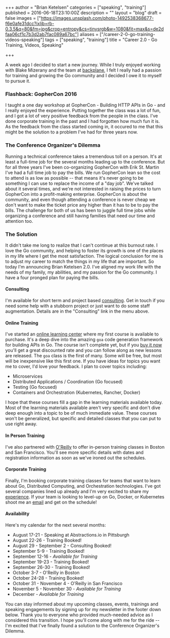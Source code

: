 +++
author = "Brian Ketelsen"
categories = ["speaking", "training"]
published = 2016-06-18T23:10:00Z
description = ""
layout = "blog"
draft = false
images = ["https://images.unsplash.com/photo-1492538368677-f6e0afe31dcc?ixlib=rb-0.3.5&q=80&fm=jpg&crop=entropy&cs=tinysrgb&w=1080&fit=max&s=de2dfaa06cf1c7b3d2ab7fac089a67bc"]
aliases = ["/career-2-0-go-training-videos-speaking"]
tags = ["speaking", "training"]
title = "Career 2.0 - Go Training, Videos, Speaking"

+++

A week ago I decided to start a new journey.  While I truly enjoyed working with Blake Mizerany and the team at [backplane](http://backplane.io), I felt I really had a passion for training and growing the Go community and I decided I owe it to myself to pursue it.
<!--more-->
### Flashback: GopherCon 2016
I taught a one day workshop at GopherCon - Building HTTP APIs in Go - and I really enjoyed the experience.  Putting together the class was a lot of fun, and I got a lot of very positive feedback from the people in the class.  I've done corporate training in the past and I had forgotten how much fun it is.  As the feedback from the class started coming in, it occured to me that this might be the solution to a problem I've had for three years now.

### The Conference Organizer's Dilemma
Running a technical conference takes a tremendous toll on a person.  It's at least a full-time job for the several months leading up to the conference.  But for all three years I've been co-organizing GopherCon with Erik St. Martin I've had a full time job to pay the bills.  We run GopherCon lean so the cost to attend is as low as possible -- that means it's never going to be something I can use to replace the income of a "day job".  We've talked about it several times, and we're not interested in raising the prices to turn GopherCon into a profit-making enterprise.  GopherCon is about the community, and even though attending a conference is never cheap we don't want to make the ticket price any higher than it has to be to pay the bills.  The challenge for both of us has been to juggle full time jobs while organizing a conference and still having families that need our time and attention too.

### The Solution
It didn't take me long to realize that I can't continue at this burnout rate. I love the Go community, and helping to foster its growth is one of the places in my life where I get the most satisfaction.  The logical conclusion for me is to adjust my career to match the things in my life that are important.  So today I'm announcing Brian Ketelsen 2.0.  I've aligned my work life with the needs of my family, my abilities, and my passion for the Go community.  I have a four pronged plan for paying the bills.

#### Consulting
I'm available for short term and project based [consulting](https://brianketelsen.com/consulting/).  Get in touch if you need some help with a stubborn project or just want to do some staff augmentation.  Details are in the "Consulting" link in the menu above.

#### Online Training
I've started an [online learning center](http://learn.brianketelsen.com) where my first course is available to purchase.  It's a deep dive into the amazing `goa` code generation framework for building APIs in Go.  The course isn't complete yet, but if you [buy it now](http://learn.brianketelsen.com/courses/master-api-development-with-goa?product_id=140234&coupon_code=GOAVIDEO) you'll get a great discounted rate and you can follow along as new lessons are released.  The `goa` class is the first of many.  Some will be free, but most will be inexpensive like this first one.  If you have ideas for topics you want me to cover, I'd love your feedback.  I plan to cover topics including:

* Microservices
* Distributed Applications / Coordination (Go focused)
* Testing (Go focused)
* Containers and Orchestration (Kubernetes, Rancher, Docker)

I hope that these courses fill a gap in the learning materials available today.  Most of the learning materials available aren't very specific and don't dive deep enough into a topic to be of much immediate value.  These courses won't be generalized, but specific and detailed classes that you can put to use right away.

#### In Person Training
I've also partnered with [O'Reilly](http://oreilly.com) to offer in-person training classes in Boston and San Francisco.  You'll see more specific details with dates and registration information as soon as we've ironed out the schedules.  

#### Corporate Training
Finally, I'm booking corporate training classes for teams that want to learn about Go, Distributed Computing, and Orchestration technologies.  I've got several companies lined up already and I'm very excited to share my [experience](/about/experience).  If your team is looking to level-up on Go, Docker, or Kubernetes shoot me an [email](me@brianketelsen.com) and get on the schedule!

#### Availability

Here's my calendar for the next several months:

* August 17-21 - Speaking at Abstractions.io in Pittsburgh
* August 22-26 - Training Booked!
* August 29 - September 2 - Consulting Booked!
* September 5-9 - Training Booked!
* September 12-16 - *Available for Training*
* September 19-23 - Training Booked!
* September 26-30 - Training Booked!
* October 3-7 - O'Reilly in Boston 
* October 24-28 - Training Booked!
* October 31 - November 4 - O'Reilly in San Francisco
* November 5 - November 30 - *Available for Training*
* December - *Available for Training*

You can stay informed about my upcoming classes, events, trainings and speaking engagements by signing up for my newsletter in the footer down below. Thank you to everyone who provided much-needed advice as I considered this transition.  I hope you'll come along with me for the ride -- I'm excited that I've finally found a solution to the Conference Organizer's Dilemma. 
